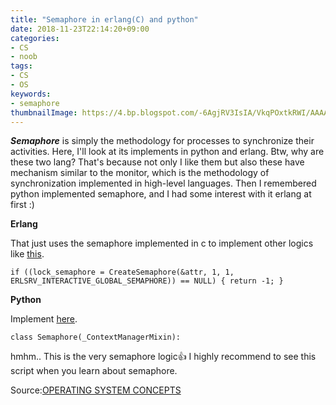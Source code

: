```yaml
---
title: "Semaphore in erlang(C) and python"
date: 2018-11-23T22:14:20+09:00
categories:
- CS
- noob
tags:
- CS
- OS
keywords:
- semaphore
thumbnailImage: https://4.bp.blogspot.com/-6AgjRV3IsIA/VkqPOxtkRWI/AAAAAAAA0h4/S4JDWRd_oMk/s800/food_osechi_namasu.png
---
```


***Semaphore*** is simply the methodology for processes to synchronize their activities.
Here, I'll look at its implements in python and erlang. Btw, why are these two lang? That's because not only I like them but also these have mechanism similar to the monitor, which is the methodology of synchronization implemented in high-level languages.
Then I remembered python implemented semaphore, and I had some interest with it erlang at first :)

**Erlang**

That just uses the semaphore implemented in c to implement other logics like [this](https://github.com/erlang/otp/blob/d6285b0a347b9489ce939511ee9a979acd868f71/erts/etc/win32/erlsrv/erlsrv_interactive.c#L1249).

`if ((lock_semaphore = CreateSemaphore(&attr, 1, 1, ERLSRV_INTERACTIVE_GLOBAL_SEMAPHORE)) == NULL) {
     return -1;
}`

**Python**

Implement [here](https://github.com/python/cpython/blob/c9b3fc6b59b625c36c31ad437253e7140938af1a/Lib/asyncio/locks.py#L410).

`class Semaphore(_ContextManagerMixin):`

hmhm..
This is the very semaphore logic👍 I highly recommend to see this script when you learn about semaphore.

Source:[OPERATING SYSTEM CONCEPTS](http://iips.icci.edu.iq/images/exam/Abraham-Silberschatz-Operating-System-Concepts---9th2012.12.pdf)